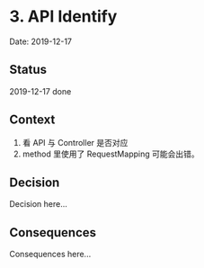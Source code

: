 # 3. API Identify

Date: 2019-12-17

## Status

2019-12-17 done

## Context

1. 看 API 与 Controller 是否对应 
2. method 里使用了 RequestMapping 可能会出错。

## Decision

Decision here...

## Consequences

Consequences here...
